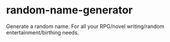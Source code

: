 # random-name-generator
Generate a random name. For all your RPG/novel writing/random entertainment/birthing needs.
